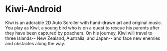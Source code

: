 # Kiwi-Android
Kiwi is an adorable 2D Auto Scroller with hand-drawn art and original music. You play as Kiwi, a young bird who is on a quest to rescue his parents after they have been captured by poachers. On his journey, Kiwi will travel to three Islands-- New Zealand, Australia, and Japan-- and face new enemies and obstacles along the way.
